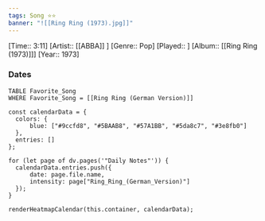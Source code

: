 ```yaml
---
tags: Song ⭐⭐ 
banner: "![[Ring Ring (1973).jpg]]"
---
```

[Time:: 3:11]
[Artist:: [[ABBA]] ]
[Genre:: Pop]
[Played:: ]
[Album:: [[Ring Ring (1973)]]]
[Year:: 1973]
### Dates
````dataview
TABLE Favorite_Song
WHERE Favorite_Song = [[Ring Ring (German Version)]]
````
  ```dataviewjs
const calendarData = { 
	colors: { 
		blue: ["#9ccfd8", "#5BAAB8", "#57A1BB", "#5da8c7", "#3e8fb0"] 
	}, 
	entries: [] 
}; 

for (let page of dv.pages('"Daily Notes"')) { 
	calendarData.entries.push({ 
		date: page.file.name, 
		intensity: page["Ring_Ring_(German_Version)"]
	}); 
} 

renderHeatmapCalendar(this.container, calendarData);
```
